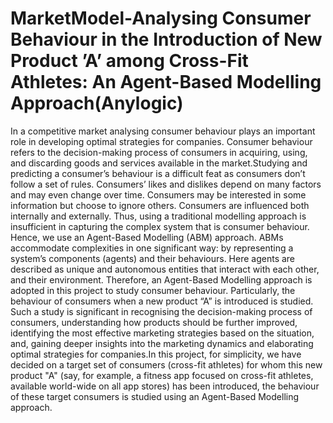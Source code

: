 # MarketModel-Analysing Consumer Behaviour in the Introduction of New Product ’A’ among Cross-Fit Athletes: An Agent-Based Modelling Approach(Anylogic)

In a competitive market analysing consumer behaviour plays an important role in developing optimal strategies for companies. Consumer behaviour refers to the decision-making process of consumers in acquiring, using, and discarding goods and services available in the market.Studying and predicting a consumer’s behaviour is a difficult feat as consumers don’t follow a set of rules. Consumers’ likes and dislikes depend on many factors and may even change over time. Consumers may be interested in some information but choose to ignore others. Consumers are influenced both internally and externally. Thus, using a traditional modelling approach is insufficient in capturing the complex system that is consumer behaviour. Hence, we use an Agent-Based Modelling (ABM) approach. ABMs accommodate complexities in one significant way: by representing a system’s components (agents) and their behaviours. Here agents are described as unique and autonomous entities that interact with each other, and their environment.
Therefore, an Agent-Based Modelling approach is adopted in this project to study consumer behaviour. Particularly, the behaviour of consumers when a new product “A” is introduced is studied. Such a study is significant in recognising the decision-making process of consumers, understanding how products should be further improved, identifying the most effective marketing strategies based on the situation, and, gaining deeper insights into the marketing dynamics and elaborating optimal strategies for companies.In this project, for simplicity, we have decided on a target set of consumers (cross-fit athletes) for whom this new product "A" (say, for example, a fitness app focused on cross-fit athletes, available world-wide on all app stores) has been introduced, the behaviour of these target consumers is studied using an Agent-Based Modelling approach.
